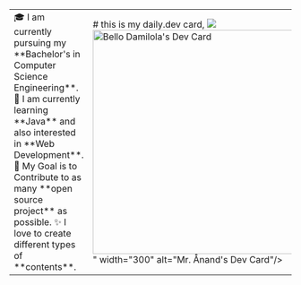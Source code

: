 <table>
<tr>
  <td valign="center">
    🎓 I am currently pursuing my **Bachelor's in Computer Science Engineering**.
    🌱 I am currently learning **Java** and also interested in **Web Development**.
    🎯 My Goal is to Contribute to as many **open source project** as possible.
    ✨ I love to create different types of **contents**. 
<td >
# this is my daily.dev card, 
    <a href="https://app.daily.dev/Astrodevil"><img src="<a href="https://app.daily.dev/Damilola1732"><img src="https://api.daily.dev/devcards/8102222db6c64075af918f68a4181a5d.png?r=hzz" width="400" alt="Bello Damilola's Dev Card"/></a>" width="300" alt="Mr. Ånand's Dev Card"/></a>
  </td>
</tr>
</table>
